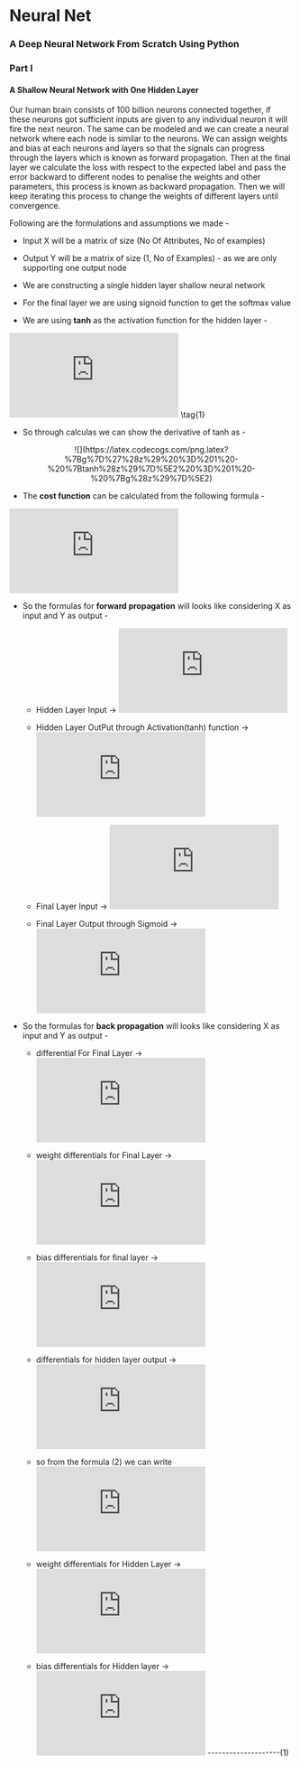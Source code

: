 # Neural Net
### A Deep Neural Network From Scratch Using Python

### Part I 
#### A Shallow Neural Network with One Hidden Layer

Our human brain consists of 100 billion neurons connected together, if these neurons got sufficient inputs are given to any individual neuron it will fire the next neuron. The same can be modeled and we can create a neural network where each node is similar to the neurons. We can assign weights and bias at each neurons and layers so that the signals can progress through the layers which is known as forward propagation. Then at the final layer we calculate the loss with respect to the expected label and pass the error backward to different nodes to penalise the weights and other parameters, this process is known as backward propagation. Then we will keep iterating this process to change the weights of different layers until convergence.

Following are the formulations and assumptions we made -

* Input X will be a matrix of size (No Of Attributes, No of examples)
* Output Y will be a matrix of size (1, No of Examples) - as we are only supporting one output node 
* We are constructing a single hidden layer shallow neural network  

* For the final layer we are using signoid function to get the softmax value  

* We are using **tanh** as the activation function for the hidden layer -

![](https://latex.codecogs.com/gif.latex?g%28z%29%20%3D%20tanh%28z%29%20%3D%20%5Cfrac%7Be%5Ez%20-%20e%5E%7B-z%7D%7D%7Be%5Ez%20+%20e%5E%7B-z%7D%7D)  \tag{1}

  -  So through calculas we can show the derivative of tanh as -
  <p align="center">
  ![](https://latex.codecogs.com/png.latex?%7Bg%7D%27%28z%29%20%3D%201%20-%20%7Btanh%28z%29%7D%5E2%20%3D%201%20-%20%7Bg%28z%29%7D%5E2)
</p>


* The **cost function** can be calculated from the following formula - 

![](https://latex.codecogs.com/png.latex?-%5Cfrac%7B1%7D%7Bm%7D%20%5Csum%5Climits_%7Bi%20%3D%201%7D%5E%7Bm%7D%28y%5E%7B%28i%29%7D%5Clog%5Cleft%28a%5E%7B%28i%29%7D%5Cright%29%20+%20%281-y%5E%7B%28i%29%7D%29%5Clog%5Cleft%281-%20a%5E%7B%28i%29%7D%5Cright%29%29)

* So the formulas for **forward propagation** will looks like considering X as input and Y as output -  


    - Hidden Layer Input ->
![](https://latex.codecogs.com/png.latex?Z%5E%7B%281%29%7D%20%3D%20W%5E%7B%281%29%7DX%20+%20b%5E%7B%281%29%7D)

    - Hidden Layer OutPut through Activation(tanh) function ->
![](https://latex.codecogs.com/png.latex?A%5E%7B%281%29%7D%20%3D%20g%5E%7B%281%29%7D%28Z%5E%7B%281%29%7D%29%20%3D%20tanh%28Z%5E%7B%281%29%7D%29)

    - Final Layer Input ->
![](https://latex.codecogs.com/png.latex?Z%5E%7B%282%29%7D%20%3D%20W%5E%7B%282%29%7DA%5E%7B%281%29%7D%20+%20b%5E%7B%282%29%7D)

    - Final Layer Output through Sigmoid ->
![](https://latex.codecogs.com/png.latex?Y%20%3D%20A%5E%7B%282%29%7D%20%3D%20g%5E%7B%282%29%7D%28Z%5E%7B%282%29%7D%29%20%3D%20sigmoid%28Z%5E%7B%282%29%7D%29)


* So the formulas for **back propagation** will looks like considering X as input and Y as output -


    - differential For Final Layer -> 
![](https://latex.codecogs.com/png.latex?dZ%5E%7B%282%29%7D%20%3D%20A%5E%7B%282%29%7D%20-%20Y)

    - weight differentials for Final Layer -> 
![](https://latex.codecogs.com/png.latex?dW%5E%7B%282%29%7D%20%3D%20dZ%5E%7B%282%29%7D%20%28A%5E%7B%281%29%7D%29%5E%7BT%7D)

    - bias differentials for final layer -> 
![](https://latex.codecogs.com/png.latex?db%5E%7B%282%29%7D%20%3D%20dZ%5E%7B%282%29%7D)

    - differentials for hidden layer output -> 
![](https://latex.codecogs.com/png.latex?dZ%5E%7B%281%29%7D%20%3D%20%28W%5E%7B%282%29%7D%29%5E%7B%28T%29%7DdZ%5E%7B%282%29%7D%20*%20%7Bg%5E%7B%281%29%7D%7D%27%28Z%5E%7B%281%29%7D%29)
    - so from the formula (2) we can write 
![](https://latex.codecogs.com/png.latex?dZ%5E%7B%281%29%7D%20%3D%20%28W%5E%7B%282%29%7D%29%5E%7B%28T%29%7DdZ%5E%7B%282%29%7D%20*%20%281%20-%20%28g%5E%7B%281%29%7D%28Z%29%29%5E%7B2%7D%29%20%3D%20%28W%5E%7B%282%29%7D%29%5E%7B%28T%29%7DdZ%5E%7B%282%29%7D%20*%20%281%20-%20%28A%5E%7B%281%29%7D%29%5E%7B2%7D%29)

    - weight differentials for Hidden Layer ->
![](https://latex.codecogs.com/png.latex?dW%5E%7B%281%29%7D%20%3D%20dZ%5E%7B%281%29%7D%20%28X%5E%7B%281%29%7D%29%5E%7BT%7D)

    - bias differentials for Hidden layer ->
    ![](https://latex.codecogs.com/png.latex?db%5E%7B%281%29%7D%20%3D%20dZ%5E%7B%281%29%7D)
    --------------------(1)

